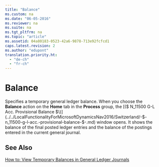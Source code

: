```yaml
---
title: "Balance"
ms.custom: na
ms.date: "06-05-2016"
ms.reviewer: na
ms.suite: na
ms.tgt_pltfrm: na
ms.topic: "article"
ms.assetid: 04a80183-0523-42a6-9878-713e92fcfcd1
caps.latest.revision: 2
ms.author: "edupont"
translation.priority.ht: 
  - "de-ch"
  - "fr-ch"
---
```

# Balance
Specifies a temporary general ledger balance. When you choose the **Balance** action on the **Home** tab in the **Process** group, the [\($ N\_11500 G\-L Acc. Provisional Balance $\)](../../LocalFunctionalityForMicrosoftDynamicsNav2016/Switzerland/-$-n_11500-g-l-acc.-provisional-balance-$-.md) window opens. It shows the balance of the final posted ledger entries and the balance of the postings entered in the current general journal.  
  
## See Also  
 [How to: View Temporary Balances in General Ledger Journals](../../LocalFunctionalityForMicrosoftDynamicsNav2016/Switzerland/how-to-view-temporary-balances-in-general-ledger-journals.md)